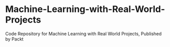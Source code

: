 # Machine-Learning-with-Real-World-Projects
Code Repository for Machine Learning with Real World Projects, Published by Packt
